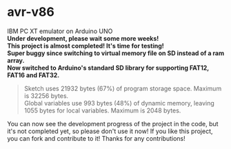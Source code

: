 # avr-v86
IBM PC XT emulator on Arduino UNO<br>
<b>Under development, please wait some more weeks!</b><br>
<b>This project is almost completed! It's time for testing!</b><br>
<b>Super buggy since switching to virtual memory file on SD instead of a ram array.</b><br>
<b>Now switched to Arduino's standard SD library for supporting FAT12, FAT16 and FAT32.</b><br>

> Sketch uses 21932 bytes (67%) of program storage space. Maximum is 32256 bytes. <br>
> Global variables use 993 bytes (48%) of dynamic memory, leaving 1055 bytes for local variables. Maximum is 2048 bytes.

You can now see the development progress of the project in the code, but it's not completed yet, so please don't use it now!
If you like this project, you can fork and contribute to it! Thanks for any contributions!
